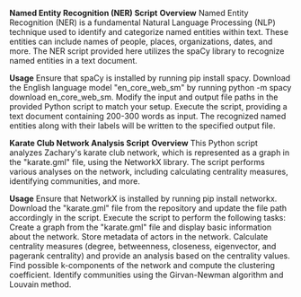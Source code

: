 **Named Entity Recognition (NER) Script**
**Overview**
Named Entity Recognition (NER) is a fundamental Natural Language Processing (NLP) technique used to identify and categorize named entities within text. These entities can include names of people, places, organizations, dates, and more. The NER script provided here utilizes the spaCy library to recognize named entities in a text document.

**Usage**
Ensure that spaCy is installed by running pip install spacy.
Download the English language model "en_core_web_sm" by running python -m spacy download en_core_web_sm.
Modify the input and output file paths in the provided Python script to match your setup.
Execute the script, providing a text document containing 200-300 words as input.
The recognized named entities along with their labels will be written to the specified output file.

**Karate Club Network Analysis Script**
**Overview**
This Python script analyzes Zachary's karate club network, which is represented as a graph in the "karate.gml" file, using the NetworkX library. The script performs various analyses on the network, including calculating centrality measures, identifying communities, and more.

**Usage**
Ensure that NetworkX is installed by running pip install networkx.
Download the "karate.gml" file from the repository and update the file path accordingly in the script.
Execute the script to perform the following tasks:
Create a graph from the "karate.gml" file and display basic information about the network.
Store metadata of actors in the network.
Calculate centrality measures (degree, betweenness, closeness, eigenvector, and pagerank centrality) and provide an analysis based on the centrality values.
Find possible k-components of the network and compute the clustering coefficient.
Identify communities using the Girvan-Newman algorithm and Louvain method.
